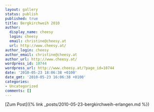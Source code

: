 ```yaml
---
layout: gallery
status: publish
published: true
title: Bergkirchweih 2010
author:
  display_name: cheesy
  login: cheesy
  email: christine@cheesy.at
  url: http://www.cheesy.at/
author_login: cheesy
author_email: christine@cheesy.at
author_url: http://www.cheesy.at/
wordpress_id: 10744
wordpress_url: http://www.cheesy.at/?page_id=10744
date: '2010-05-23 18:06:38 +0100'
date_gmt: '2010-05-23 16:06:38 +0100'
categories:
- Uncategorized
comments: []
---
```


[Zum Post]({% link _posts/2010-05-23-bergkirchweih-erlangen.md %})
<!--:-->
